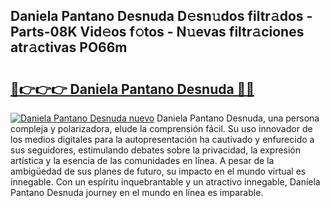 ## Daniela Pantano Desnuda D𝚎sn𝚞dos filtr𝚊dos - Parts-08K Vid𝚎os f𝚘tos - N𝚞evas filtr𝚊ciones atr𝚊ctivas PO66m

# <h2><a href="http://mb3pgxz.tromn.icu/?c=Daniela+Pantano+Desnuda">🔗👉👉👉 Daniela Pantano Desnuda 🔗🔗</a></h2>

[![Daniela Pantano Desnuda nuevo](https://i.imgur.com/pEAQMta.gif)](http://mb3pgxz.tromn.icu/?c=Daniela+Pantano+Desnuda)
Daniela Pantano Desnuda, una persona compleja y polarizadora, elude la comprensión fácil. Su uso innovador de los medios digitales para la autopresentación ha cautivado y enfurecido a sus seguidores, estimulando debates sobre la privacidad, la expresión artística y la esencia de las comunidades en línea. A pesar de la ambigüedad de sus planes de futuro, su impacto en el mundo virtual es innegable. Con un espíritu inquebrantable y un atractivo innegable, Daniela Pantano Desnuda journey en el mundo en línea es imparable.
